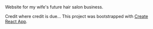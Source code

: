Website for my wife's future hair salon business.

Credit where credit is due...
This project was bootstrapped with [Create React App](https://github.com/facebook/create-react-app).
